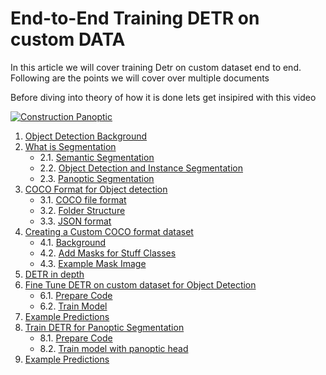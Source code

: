 # End-to-End Training DETR on custom DATA

In this article we will cover training Detr on custom dataset end to end. Following are the points we will cover over multiple documents

Before diving into theory of how it is done lets get insipired with this video

[![Construction Panoptic](https://img.youtube.com/vi/7mDA3SvYjiw/0.jpg)](https://www.youtube.com/watch?v=7mDA3SvYjiw)

1. [Object Detection Background](OBJECTDETECTION.md#train-detr-for-object-detection-on-custom-data)
2. [What is Segmentation](SEGMENTATION.md#WhatisSegmentation)
	* 2.1. [Semantic Segmentation](SEGMENTATION.md#SemanticSegmentation)
	* 2.2. [Object Detection and Instance Segmentation](SEGMENTATION.md#ObjectDetectionandInstanceSegmentation)
	* 2.3. [Panoptic Segmentation](SEGMENTATION.md#PanopticSegmentation)
3. [COCO Format for Object detection](OBJECTDETECTION.md#COCOFormatforObjectdetection)
	* 3.1. [COCO file format](OBJECTDETECTION.md#COCOfileformat)
	* 3.2. [Folder Structure](OBJECTDETECTION.md#FolderStructure)
	* 3.3. [JSON format](OBJECTDETECTION.md#JSONformat)
4. [Creating a Custom COCO format dataset](OBJECTDETECTION.md#CreatingaCustomCOCOformatdataset)
	* 4.1. [Background](OBJECTDETECTION.md#Background)
	* 4.2. [Add Masks for Stuff Classes](OBJECTDETECTION.md#AddMasksforStuffClasses)
	* 4.3. [Example Mask Image](OBJECTDETECTION.md#ExampleMaskImage)
5. [DETR in depth](DETREXPLAINED.md#detr-in-depth)
6. [Fine Tune DETR on custom dataset for Object Detection](OBJECTDETECTION.md#FineTuneDETRoncustomdatasetforObjectDetection)
	* 6.1. [Prepare Code](OBJECTDETECTION.md#PrepareCode)
	* 6.2. [Train Model](OBJECTDETECTION.md#TrainModel)
7. [Example Predictions](OBJECTDETECTION.md#ExamplePredictions)
8. [Train DETR for Panoptic Segmentation](SEGMENTATION.md#TrainDETR)
	* 8.1. [Prepare Code](SEGMENTATION.md#Steps)
	* 8.2. [Train model with panoptic head](SEGMENTATION.md#Trainmodelwithpanoptichead)
8. [Example Predictions](SEGMENTATION.md#ExamplePredictions)

